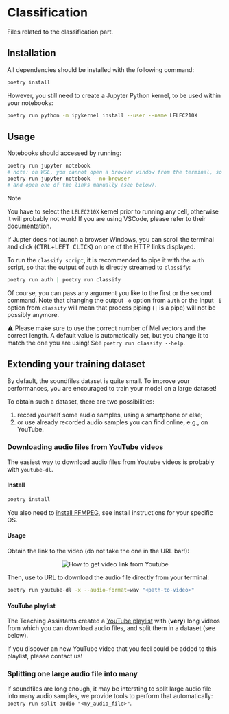# Classification

Files related to the classification part.

## Installation

All dependencies should be installed with the following command:

```bash
poetry install
```

However, you still need to create a Jupyter Python kernel, to be used
within your notebooks:

```bash
poetry run python -m ipykernel install --user --name LELEC210X
```

## Usage

Notebooks should accessed by running:

```bash
poetry run jupyter notebook
# note: on WSL, you cannot open a browser window from the terminal, so run instead
poetry run jupyter notebook --no-browser
# and open one of the links manually (see below).
```

> [!NOTE]
> You have to select the `LELEC210X` kernel prior to running any cell,
> otherwise it will probably not work! If you are using VSCode, please
> refer to their documentation.

If Jupter does not launch a browser Windows, you can scroll the terminal
and click (<kbd>CTRL</kbd>+<kbd>LEFT CLICK</kbd>) on one of the HTTP links displayed.

To run the `classify script`, it is recommended to pipe it with the `auth` script, so that the output of `auth` is
directly streamed to `classify`:

```bash
poetry run auth | poetry run classify
```

Of course, you can pass any argument you like to the first or the second command.
Note that changing the output `-o` option from `auth` or the input `-i` option from `classify`
will mean that process piping (`|` is a pipe) will not be possibly anymore.

:warning: Please make sure to use the correct number of Mel vectors and the correct length. A default value is automatically set, but you change it
to match the one you are using! See `poetry run classify --help`.

## Extending your training dataset

By default, the soundfiles dataset is quite small. To improve your performances,
you are encouraged to train your model on a large dataset!

To obtain such a dataset, there are two possibilities:

1. record yourself some audio samples, using a smartphone or else;
2. or use already recorded audio samples you can find online, e.g., on YouTube.

### Downloading audio files from YouTube videos

The easiest way to download audio files from Youtube videos is probably with
`youtube-dl`.

#### Install

```bash
poetry install
```

You also need to [install FFMPEG](https://ffmpeg.org/download.html),
see install instructions for your specific OS.

#### Usage

Obtain the link to the video (do not take the one in the URL bar!):

<div align="center">
<img src="https://github.com/LELEC210X/LELEC210X/assets/27275099/a561bf41-98fe-41b3-9844-cd33470c517b" alt="How to get video link from Youtube">
</div>

Then, use to URL to download the audio file directly from your terminal:

```bash
poetry run youtube-dl -x --audio-format=wav "<path-to-video>"
```

#### YouTube playlist

The Teaching Assistants created a 
[YouTube playlist](https://youtube.com/playlist?list=PLK2PsMuicSN8Y7ovsXjypFADW5EeGVn36&si=SKMsifoMk8CKnWet)
with (**very**) long videos from which you can download audio files,
and split them in a dataset (see below).

If you discover an new YouTube video that you feel could be added to this playlist,
please contact us!

### Splitting one large audio file into many

If soundfiles are long enough, it may be intersting to split large audio file into many audio samples,
we provide tools to perform that automatically: `poetry run split-audio "<my_audio_file>"`.
